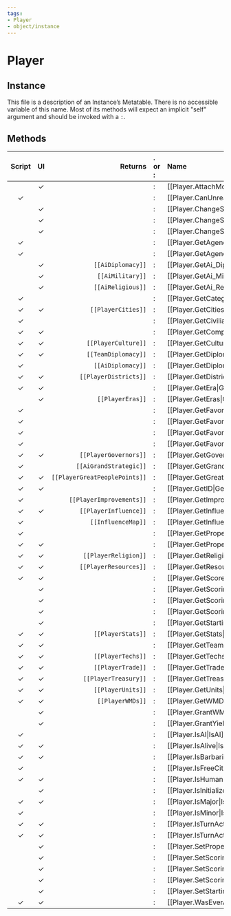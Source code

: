 ```yaml
---
tags:
- Player
- object/instance
---
```

# Player
## Instance
This file is a description of an Instance’s Metatable. There is no accessible variable of this name. Most of its methods will expect an implicit "self" argument and should be invoked with a `:`.

## Methods
| Script | UI  | Returns | . or : | Name | Arguments |
|:------:|:---:| -------:|:---- |:---- |:--------- |
| |✓||:|[[Player.AttachModifierByID\|AttachModifierByID]]||
|✓| ||:|[[Player.CanUnreadyTurn\|CanUnreadyTurn]]||
| |✓||:|[[Player.ChangeScoringScenario1\|ChangeScoringScenario1]]||
| |✓||:|[[Player.ChangeScoringScenario2\|ChangeScoringScenario2]]||
| |✓||:|[[Player.ChangeScoringScenario3\|ChangeScoringScenario3]]||
|✓| ||:|[[Player.GetAgendaTypes\|GetAgendaTypes]]||
|✓| ||:|[[Player.GetAgendasAndVisibilities\|GetAgendasAndVisibilities]]||
| |✓|<code>[[AiDiplomacy]]<code/>|:|[[Player.GetAi_Diplomacy\|GetAi_Diplomacy]]||
| |✓|<code>[[AiMilitary]]<code/>|:|[[Player.GetAi_Military\|GetAi_Military]]||
| |✓|<code>[[AiReligious]]<code/>|:|[[Player.GetAi_Religion\|GetAi_Religion]]||
|✓| ||:|[[Player.GetCategoryScore\|GetCategoryScore]]||
|✓|✓|<code>[[PlayerCities]]<code/>|:|[[Player.GetCities\|GetCities]]||
|✓| ||:|[[Player.GetCivilianLoyalty\|GetCivilianLoyalty]]||
|✓|✓||:|[[Player.GetComponentID\|GetComponentID]]||
|✓|✓|<code>[[PlayerCulture]]<code/>|:|[[Player.GetCulture\|GetCulture]]||
|✓|✓|<code>[[TeamDiplomacy]]<code/>|:|[[Player.GetDiplomacy\|GetDiplomacy]]||
|✓| |<code>[[AiDiplomacy]]<code/>|:|[[Player.GetDiplomaticAI\|GetDiplomaticAI]]||
|✓|✓|<code>[[PlayerDistricts]]<code/>|:|[[Player.GetDistricts\|GetDistricts]]||
|✓|✓||:|[[Player.GetEra\|GetEra]]||
| |✓|<code>[[PlayerEras]]<code/>|:|[[Player.GetEras\|GetEras]]||
|✓| ||:|[[Player.GetFavor\|GetFavor]]||
|✓| ||:|[[Player.GetFavorEnteringCongress\|GetFavorEnteringCongress]]||
|✓| ||:|[[Player.GetFavorPerTurn\|GetFavorPerTurn]]||
|✓| ||:|[[Player.GetFavorPerTurnToolTip\|GetFavorPerTurnToolTip]]||
|✓|✓|<code>[[PlayerGovernors]]<code/>|:|[[Player.GetGovernors\|GetGovernors]]||
|✓| |<code>[[AiGrandStrategic]]<code/>|:|[[Player.GetGrandStrategicAI\|GetGrandStrategicAI]]||
|✓|✓|<code>[[PlayerGreatPeoplePoints]]<code/>|:|[[Player.GetGreatPeoplePoints\|GetGreatPeoplePoints]]||
|✓|✓||:|[[Player.GetID\|GetID]]||
|✓| |<code>[[PlayerImprovements]]<code/>|:|[[Player.GetImprovements\|GetImprovements]]||
|✓|✓|<code>[[PlayerInfluence]]<code/>|:|[[Player.GetInfluence\|GetInfluence]]||
|✓| |<code>[[InfluenceMap]]<code/>|:|[[Player.GetInfluenceMap\|GetInfluenceMap]]||
|✓| ||:|[[Player.GetProperties\|GetProperties]]||
|✓|✓||:|[[Player.GetProperty\|GetProperty]]||
|✓|✓|<code>[[PlayerReligion]]<code/>|:|[[Player.GetReligion\|GetReligion]]||
|✓|✓|<code>[[PlayerResources]]<code/>|:|[[Player.GetResources\|GetResources]]||
|✓|✓||:|[[Player.GetScore\|GetScore]]||
| |✓||:|[[Player.GetScoringScenario1\|GetScoringScenario1]]||
| |✓||:|[[Player.GetScoringScenario2\|GetScoringScenario2]]||
| |✓||:|[[Player.GetScoringScenario3\|GetScoringScenario3]]||
| |✓||:|[[Player.GetStartingPlot\|GetStartingPlot]]||
|✓|✓|<code>[[PlayerStats]]<code/>|:|[[Player.GetStats\|GetStats]]||
|✓|✓||:|[[Player.GetTeam\|GetTeam]]||
|✓|✓|<code>[[PlayerTechs]]<code/>|:|[[Player.GetTechs\|GetTechs]]||
|✓|✓|<code>[[PlayerTrade]]<code/>|:|[[Player.GetTrade\|GetTrade]]||
|✓|✓|<code>[[PlayerTreasury]]<code/>|:|[[Player.GetTreasury\|GetTreasury]]||
|✓|✓|<code>[[PlayerUnits]]<code/>|:|[[Player.GetUnits\|GetUnits]]||
|✓|✓|<code>[[PlayerWMDs]]<code/>|:|[[Player.GetWMDs\|GetWMDs]]||
| |✓||:|[[Player.GrantWMDs\|GrantWMDs]]||
| |✓||:|[[Player.GrantYield\|GrantYield]]||
|✓| ||:|[[Player.IsAI\|IsAI]]||
|✓|✓||:|[[Player.IsAlive\|IsAlive]]||
|✓|✓||:|[[Player.IsBarbarian\|IsBarbarian]]||
|✓| ||:|[[Player.IsFreeCities\|IsFreeCities]]||
|✓|✓||:|[[Player.IsHuman\|IsHuman]]||
| |✓||:|[[Player.IsInitialized\|IsInitialized]]||
|✓|✓||:|[[Player.IsMajor\|IsMajor]]||
|✓| ||:|[[Player.IsMinor\|IsMinor]]||
|✓|✓||:|[[Player.IsTurnActive\|IsTurnActive]]||
|✓|✓||:|[[Player.IsTurnActiveComplete\|IsTurnActiveComplete]]||
| |✓||:|[[Player.SetProperty\|SetProperty]]||
| |✓||:|[[Player.SetScoringScenario1\|SetScoringScenario1]]||
| |✓||:|[[Player.SetScoringScenario2\|SetScoringScenario2]]||
| |✓||:|[[Player.SetScoringScenario3\|SetScoringScenario3]]||
| |✓||:|[[Player.SetStartingPlot\|SetStartingPlot]]||
|✓|✓||:|[[Player.WasEverAlive\|WasEverAlive]]||
